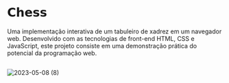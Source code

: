 # 𝗖𝗵𝗲𝘀𝘀
Uma implementação interativa de um tabuleiro de xadrez em um navegador web. Desenvolvido com as tecnologias de front-end HTML, CSS e JavaScript, este projeto consiste em uma demonstração prática do potencial da programação web.
##
![2023-05-08 (8)](https://user-images.githubusercontent.com/113322342/236958306-9bf5cd7d-5203-4688-ab3e-e55ade41f016.png)
